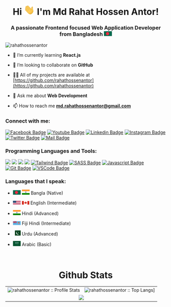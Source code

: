 <!---
mdrahathossenantor/mdrahathossenantor is a ✨ special ✨ repository because its `README.md` (this file) appears on your GitHub profile.
You can click the Preview link to take a look at your changes.
--->

<h1 align="center">
<!--     <img src="https://media2.giphy.com/media/QssGEmpkyEOhBCb7e1/giphy.gif?cid=ecf05e47a0n3gi1bfqntqmob8g9aid1oyj2wr3ds3mg700bl&rid=giphy.gif" width='50'/> -->
Hi <img src="./source/hello.gif" width="34px" alt="hi"> I'm Md Rahat Hossen Antor!</h1>
<h3 align="center">A passionate Frontend focused Web Application Developer from Bangladesh <img src="./source/bangladesh.svg"
    alt="Bangladesh" width="25" /></h3>

<p align="left"> <img
    src="https://komarev.com/ghpvc/?username=rahathossenantor&label=Profile%20views&color=0e75b6&style=flat"
    alt="rahathossenantor" /> </p>

- 🌱 I’m currently learning **React.js** <br />

- 👯 I’m looking to collaborate on **GitHub**

- 👨‍💻 All of my projects are available at
[https://github.com/rahathossenantor](https://github.com/rahathossenantor)

- 💬 Ask me about **Web Development**

- 📫 How to reach me **<a href="mailto:md.rahathossenantor@gmail.com">md.rahathossenantor@gmail.com</a>**


<h3 align="left">Connect with me:</h3>

<!-- [<img src='https://cdn.jsdelivr.net/npm/simple-icons@3.0.1/icons/github.svg' alt='github' height='40'>](https://github.com/mdrahathossenantor)  [<img src='https://cdn.jsdelivr.net/npm/simple-icons@3.0.1/icons/linkedin.svg' alt='linkedin' height='40'>](https://www.linkedin.com/in/md-rahat-hossen-antor-534403254)  [<img src='https://cdn.jsdelivr.net/npm/simple-icons@3.0.1/icons/facebook.svg' alt='facebook' height='40'>](https://www.facebook.com/profile.php?id=100086382246424) -->

[![Facebook
Badge](https://img.shields.io/badge/Facebook-1877F2?style=for-the-badge&logo=facebook&logoColor=white)](https://www.facebook.com/rahathossenantor)
[![Youtube
Badge](https://img.shields.io/badge/YouTube-FF0000?style=for-the-badge&logo=youtube&logoColor=white)](https://www.youtube.com/channel/UCsceYYXWcfQUk6GMNqEZSdA)
[![Linkedin
Badge](https://img.shields.io/badge/LinkedIn-0077B5?style=for-the-badge&logo=linkedin&logoColor=white)](https://www.linkedin.com/in/rahathossenantor)
[![Instagram
Badge](https://img.shields.io/badge/Instagram-E4405F?style=for-the-badge&logo=instagram&logoColor=white)](#) [![Twitter
Badge](https://img.shields.io/badge/Twitter-1DA1F2?style=for-the-badge&logo=twitter&logoColor=white)](#) [![Mail
Badge](https://img.shields.io/badge/Gmail-D14836?style=for-the-badge&logo=gmail&logoColor=white)](mailto:md.rahathossenantor@gmail.com)

<h3 align="left">Programming Languages and Tools:</h3>

<img src="https://img.shields.io/badge/HTML5-E34F26?style=for-the-badge&logo=html5&logoColor=white" height="28"/> <img src="https://img.shields.io/badge/CSS3-1572B6?style=for-the-badge&logo=css3&logoColor=white" height="28"/> <img src="https://img.shields.io/badge/Bootstrap-563D7C?style=for-the-badge&logo=bootstrap&logoColor=white" height="28"/> <img src="https://img.shields.io/badge/Material--UI-0081CB?style=for-the-badge&logo=material-ui&logoColor=white" height="28"/>
[![Tailwind
Badge](https://img.shields.io/badge/Tailwind%20CSS-092749?style=for-the-badge&logo=tailwindcss&logoColor=06B6D4&labelColor=000000)](#)
[![SASS Badge](https://img.shields.io/badge/Sass-CC6699?style=for-the-badge&logo=sass&logoColor=white)](#)
[![Javascript
Badge](https://img.shields.io/badge/-Javascript-F0DB4F?style=for-the-badge&labelColor=black&logo=javascript&logoColor=F0DB4F)](#)
[![Git Badge](https://img.shields.io/badge/Git-F05032?style=for-the-badge&logo=git&logoColor=white)](#)
[![VSCode
Badge](https://img.shields.io/badge/Visual_Studio-5C2D91?style=for-the-badge&logo=visual%20studio&logoColor=white)](#)


<!-- [![Typescript Badge](https://img.shields.io/badge/-Typescript-007acc?style=for-the-badge&labelColor=black&logo=typescript&logoColor=007acc)](#) [![React Badge](https://img.shields.io/badge/-React-61DBFB?style=for-the-badge&labelColor=black&logo=react&logoColor=61DBFB)](#) [![Next.js Badge](https://img.shields.io/badge/next.js-000000?style=for-the-badge&logo=nextdotjs&logoColor=white)](#) [![Nodejs Badge](https://img.shields.io/badge/-Nodejs-3C873A?style=for-the-badge&labelColor=black&logo=node.js&logoColor=3C873A)](#) [![Express.js Badge](https://img.shields.io/badge/Express.js-000000?style=for-the-badge&logo=express&logoColor=white)](#) [![MongoDB Badge](https://img.shields.io/badge/MongoDB-4EA94B?style=for-the-badge&logo=mongodb&logoColor=white)](#) [![GraphQL Badge](https://img.shields.io/badge/-GraphQl-e535ab?style=for-the-badge&labelColor=black&logo=node.js&logoColor=e535ab)](#) -->


<!-- Languages section  -->

### Languages that I speak:

- <img src="./source/bangladesh.svg" alt="Bangladeshi" width="24" /> <img src="./source/india.svg" alt="India"
  width="24" /> Bangla (Native)

- <img src="./source/usa.svg" alt="USA" width="24" /> <img src="./source/canada.svg" alt="Canada" width="23" /> English
(Intermediate)

- <img src="./source/india.svg" alt="India" width="24" /> Hindi (Advanced)

- <img src="./source/fiji.svg" alt="Fiji" width="24" /> Fiji Hindi (Intermediate)

- <img src="./source/pakistan.svg" alt="Pakistan" width="24" /> Urdu (Advanced)

- <img src="./source/ksa.svg" alt="KSA" width="24" /> Arabic (Basic)

<br />

<p align="center">
<table>
  <h1 align="center">Github Stats</h1>
  <tr>
    <td><img alt="rahathossenantor :: Profile Stats"
        src="https://github-readme-stats.vercel.app/api?username=rahathossenantor&theme=blue-green&amp;show_icons=true&amp;count_private=true&amp;hide_border=true" />
    </td>
    <td><img alt="rahathossenantor :: Top Langs]"
        src="https://github-readme-stats.vercel.app/api/top-langs/?username=rahathossenantor&langs_count=14&theme=blue-green&layout=compact&hide=html">
    </td>
  </tr>
  <tr>
    <td colspan="2" align="center"><img align="center"
        src="https://github-readme-streak-stats.herokuapp.com?user=rahathossenantor&theme=blue-green&hide_border=true">
    </td>
  </tr>
</table>
</p>
